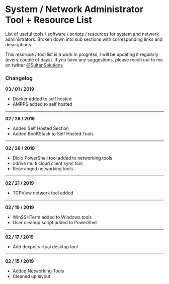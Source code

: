 # System / Network Administrator Tool + Resource List
List of useful tools / software / scripts / resources for system and network administrators. Broken down into sub sections with corresponding links and descriptions. 


This resoruce / tool list is a work in progress, I will be updating it regularly (every couple of days).  If you have any suggestions, please reach out to me on twitter <a href="https://twitter.com/sultansolutions">@SultanSolutions</a>


### Changelog


**03 / 01 / 2019** 

* Docker added to self hosted
* AMPPS added to self hosted

----

**02 / 28 / 2019**

* Added Self Hosted Section
* Added BooKStack to Self Hosted Tools 

----

**02 / 26 / 2019**

* Dicio PowerShell tool added to networking tools
* odrive multi cloud client sync tool 
* Rearranged networking tools

----

**02 / 21 / 2019** 

* TCPView network tool added

---

**02 / 19 / 2019** 

* WinSSHTerm added to Windows tools
* User cleanup script added to PowerShell

----

**02 / 17 / 2019**

* Add dexpot virtual desktop tool

----

**02 / 15 / 2019** 

* Added Networking Tools 
* Cleaned up layout

